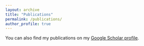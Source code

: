 ```yaml
---
layout: archive
title: "Publications"
permalink: /publications/
author_profile: true
---
```


You can also find my publications on my [Google Scholar profile](https://scholar.google.com/citations?user=Uzjc37UAAAAJ).   

<div id="pubs"></div>

<script src="https://bibbase.org/show?bib=https%3A%2F%2Fbibbase.org%2Fnetwork%2Ffiles%2F7zSoG2FRMMxwC6p9j&noBootstrap=1&jsonp=1"></script>